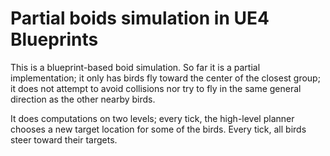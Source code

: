 
# Partial boids simulation in UE4 Blueprints

This is a blueprint-based boid simulation. So far it is a partial implementation; it only has birds fly toward the center of the closest group;
it does not attempt to avoid collisions nor try to fly in the same general direction as the other nearby birds.

It does computations on two levels; every tick, the high-level planner chooses a new target location for some of the birds. Every tick, all birds steer toward their targets.
